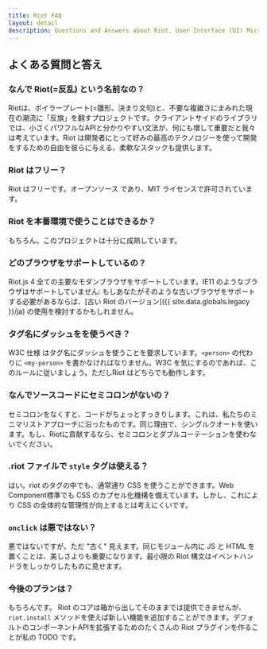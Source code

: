 ```yaml
---
title: Riot FAQ
layout: detail
description: Questions and Answers about Riot, User Interface (UI) Micro-Libary
---
```


## よくある質問と答え

### なんで Riot(=反乱) という名前なの？
Riotは、ボイラープレート(=雛形、決まり文句)と、不要な複雑さにまみれた現在の潮流に「反旗」を翻すプロジェクトです。クライアントサイドのライブラリでは、小さくパワフルなAPIと分かりやすい文法が、何にも増して重要だと我々は考えています。Riot は開発者にとって好みの最高のテクノロジーを使って開発をするための自由を彼らに与える、柔軟なスタックも提供します。

### Riot はフリー？
Riot はフリーです。オープンソース であり、MIT ライセンスで許可されています。

### Riot を本番環境で使うことはできるか？
もちろん。このプロジェクトは十分に成熟しています。

### どのブラウザをサポートしているの？

Riot.js 4 全ての主要なモダンブラウザをサポートしています。IE11 のようなブラウザはサポートしていません: もしあなたがそのような古いブラウザをサポートする必要があるならば、[古い Riot のバージョン]({{ site.data.globals.legacy }}/ja) の使用を検討するかもしれません。

### タグ名にダッシュをを使うべき？
W3C 仕様 はタグ名にダッシュを使うことを要求しています。`<person>` の代わりに `<my-person>` を書かなければなりません。W3C を気にするのであれば、このルールに従いましょう。ただしRiot はどちらでも動作します。

### なんでソースコードにセミコロンがないの？
セミコロンをなくすと、コードがちょっとすっきりします。これは、私たちのミニマリストアプローチに沿ったものです。同じ理由で、シングルクオートを使います。もし、Riotに貢献するなら、セミコロンとダブルコーテーションを使わないでください。

### .riot ファイルで `style` タグは使える？
はい。riot のタグの中でも、通常通り CSS を使うことができます。Web Component標準でも CSS のカプセル化機構を備えています。しかし、これにより CSS の全体的な管理性が向上するとは考えにくいです。

### `onclick` は悪ではない？
悪ではないですが、ただ "古く" 見えます。同じモジュール内に JS と HTML を置くことは、美しさよりも重要になります。最小限の Riot 構文はイベントハンドラをしっかりしたものに見せます。

### 今後のプランは？

もちろんです。 Riot のコアは箱から出してそのままでは提供できませんが、`riot.install` メソッドを使えば新しい機能を追加することができます。デフォルトのコンポーネントAPIを拡張するためのたくさんの Riot プラグインを作ることが私の TODO です。

